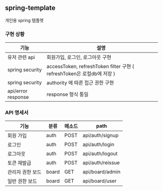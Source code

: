 ## spring-template
개인용 spring 템플렛
### **구현 상황**
|기능|설명|
|------|---|
|유저 관련 api| 회원가입, 로그인, 로그아웃 구현|
|spring security|accessToken, refreshToken filter 구현 ( refreshToken은 로컬db에 저장 )| 
|spring security|authority 에 따른 접근 권한 구현|
|api/error response|response 형식 통일|


### **API 명세서**
|기능|분류|메소드|path|
|------|---|---|-----|
|회원 가입|auth|POST|api/auth/signup|
|로그인|auth|POST|api/auth/login|
|로그아웃|auth|POST|api/auth/logout|
|토큰 재발급|auth|POST|api/auth/reissue|
|관리자 권한 보드|board|GET|api/board/admin|
|일반 권한 보드|board|GET|api/board/user|


